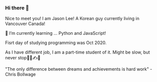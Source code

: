 ### Hi there 👋

Nice to meet you! I am Jason Lee! A Korean guy currently living in Vancouver Canada!

🌱 I’m currently learning ... Python and JavaScript!

Fisrt day of studying programming was Oct 2020.

As I have different job, I am a part-time student of it. Might be slow, but never stop👨‍💻✍✊


"The only difference between dreams and achievements is hard work" - Chris Bollwage
